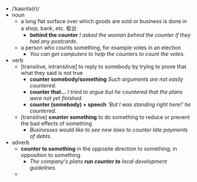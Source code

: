 - /ˈkaʊntə(r)/
- noun
	- a long flat surface over which goods are sold or business is done in a shop, bank, etc. 柜台
		- **behind the counter** *I asked the woman behind the counter if they had any postcards.*
	- a person who counts something, for example votes in an election
		- *You can get computers to help the counters to count the votes.*
- verb
	- [transitive, intransitive] to reply to somebody by trying to prove that what they said is not true
		- **counter somebody/something** *Such arguments are not easily countered.*
		- **counter that…** *I tried to argue but he countered that the plans were not yet finished.*
		- **counter (somebody) + speech** *‘But I was standing right here!’ he countered.*
	- [transitive] **counter something** to do something to reduce or prevent the bad effects of something
		- *Businesses would like to see new laws to counter late payments of debts.*
- adverb
	- **counter to something** in the opposite direction to something; in opposition to something
		- *The company's plans ***run counter to*** local development guidelines.*
	-